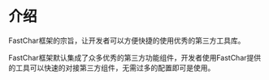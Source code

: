 # 介绍
FastChar框架的宗旨，让开发者可以方便快捷的使用优秀的第三方工具库。

FastChar框架默认集成了众多优秀的第三方功能组件，开发者使用FastChar提供的工具可以快速的对接第三方组件，无需过多的配置即可是使用。

<div class="catalog-display-container">
  <Catalog base='/component/' />
</div>